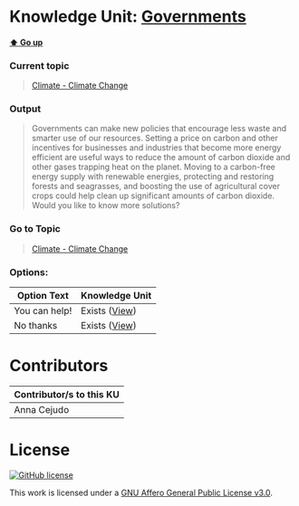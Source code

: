 # Knowledge Unit: [Governments](../../knowledge_units/climate-climate-change/governments.md)

#### [:arrow_up: Go up](../../topics/climate-climate-change.md)
### Current topic
> [Climate - Climate Change](../../topics/climate-climate-change.md)
### Output
> Governments can make new policies  that encourage less waste and smarter use of our resources. Setting a price on carbon and other incentives for businesses and industries that become more energy efficient are useful ways to reduce the amount of carbon dioxide and other gases trapping heat on the planet. Moving to a carbon-free energy supply with renewable energies, protecting and restoring forests and seagrasses, and boosting the use of agricultural cover crops could help clean up significant amounts of carbon dioxide. Would you like to know more solutions?
### Go to Topic
> [Climate - Climate Change](../../topics/climate-climate-change.md)

### Options: 

| Option Text | Knowledge Unit |
| - | - |  
| You can help!  |  Exists ([View](../../knowledge_units/climate-climate-change/you-can-help.md))  |  
| No thanks  |  Exists ([View](../../knowledge_units/climate-climate-change/no-thanks.md))  | 

# Contributors

| Contributor/s to this KU |
| - | 
| Anna Cejudo |

# License
[![GitHub license](https://img.shields.io/github/license/inbrainz/cerebro)](https://github.com/inbrainz/cerebro/blob/master/LICENSE)

This work is licensed under a [GNU Affero General Public License v3.0](https://www.gnu.org/licenses/agpl-3.0.txt).